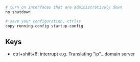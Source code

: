 ```bash
# turn on interfaces that are administratively down
no shutdown

# save your configuration, ctrl+s
copy running-config startup-config

```

## Keys
- ctrl+shift+6: interrupt e.g. Translating "ip"...domain server
